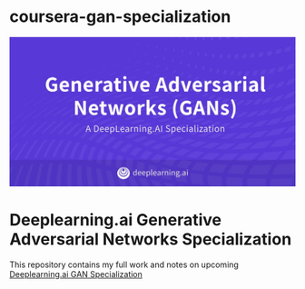 # coursera-gan-specialization

![](/images/GAN-banner.jpg)
# Deeplearning.ai Generative Adversarial Networks Specialization
This repository contains my full work and notes on upcoming [Deeplearning.ai GAN Specialization](https://www.deeplearning.ai/generative-adversarial-networks-specialization/)
